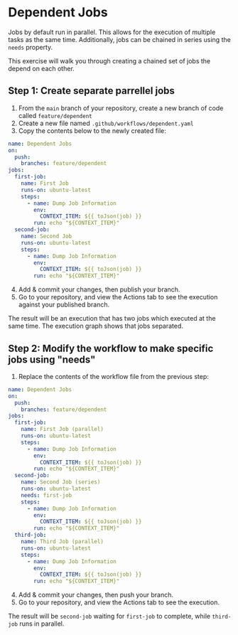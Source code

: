 # Dependent Jobs

Jobs by default run in parallel. This allows for the execution of multiple tasks as the same time. Additionally, jobs can be chained in series using the `needs` property.

This exercise will walk you through creating a chained set of jobs the depend on each other.

## Step 1: Create separate parrellel jobs

1. From the `main` branch of your repository, create a new branch of code called `feature/dependent`
2. Create a new file named `.github/workflows/dependent.yaml`
3. Copy the contents below to the newly created file:

```yaml
name: Dependent Jobs
on:
  push:
    branches: feature/dependent
jobs:
  first-job:
    name: First Job
    runs-on: ubuntu-latest
    steps:
      - name: Dump Job Information
        env:
          CONTEXT_ITEM: ${{ toJson(job) }}
        run: echo "${CONTEXT_ITEM}"
  second-job:
    name: Second Job
    runs-on: ubuntu-latest
    steps:
      - name: Dump Job Information
        env:
          CONTEXT_ITEM: ${{ toJson(job) }}
        run: echo "${CONTEXT_ITEM}"
```

4. Add & commit your changes, then publish your branch.
5. Go to your repository, and view the Actions tab to see the execution against your published branch.

The result will be an execution that has two jobs which executed at the same time. The execution graph shows that jobs separated.

## Step 2: Modify the workflow to make specific jobs using "needs"

1. Replace the contents of the workflow file from the previous step:

```yaml
name: Dependent Jobs
on:
  push:
    branches: feature/dependent
jobs:
  first-job:
    name: First Job (parallel)
    runs-on: ubuntu-latest
    steps:
      - name: Dump Job Information
        env:
          CONTEXT_ITEM: ${{ toJson(job) }}
        run: echo "${CONTEXT_ITEM}"
  second-job:
    name: Second Job (series)
    runs-on: ubuntu-latest
    needs: first-job
    steps:
      - name: Dump Job Information
        env:
          CONTEXT_ITEM: ${{ toJson(job) }}
        run: echo "${CONTEXT_ITEM}"
  third-job:
    name: Third Job (parallel)
    runs-on: ubuntu-latest
    steps:
      - name: Dump Job Information
        env:
          CONTEXT_ITEM: ${{ toJson(job) }}
        run: echo "${CONTEXT_ITEM}"

```

4. Add & commit your changes, then push your branch.
5. Go to your repository, and view the Actions tab to see the execution.

The result will be `second-job` waiting for `first-job` to complete, while `third-job` runs in parallel.